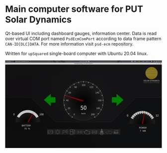 # Main computer software for PUT Solar Dynamics
Qt-based UI including dashboard gauges, information center. Data is read over virtual COM port named `PsdEcmComPort` according to data frame pattern `CAN-ID[DLC]DATA`. For more information visit `psd-ecm` repository.

Written for `upSquared` single-board computer with Ubuntu 20.04 linux.

![Alt text](ui_screenshot.png "ui")

